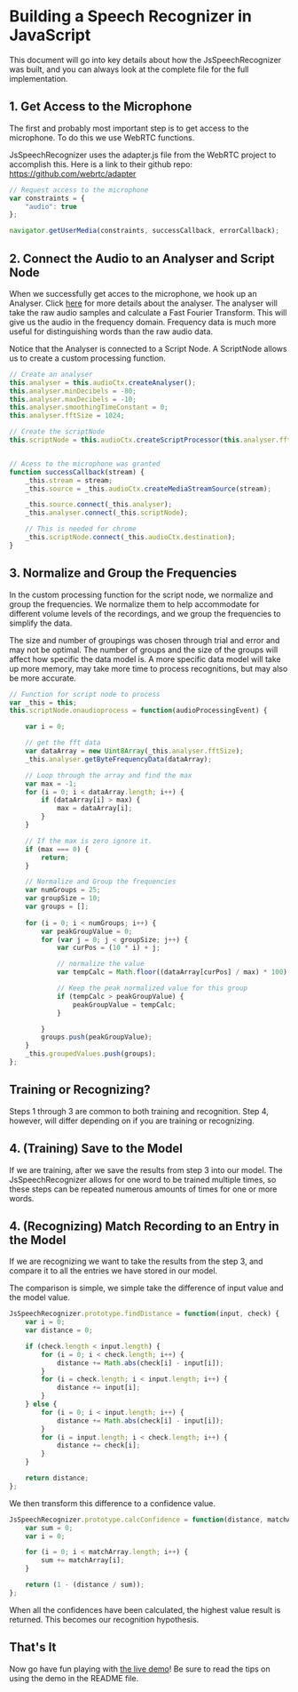 # Building a Speech Recognizer in JavaScript

This document will go into key details about how the JsSpeechRecognizer was built, and you can always look at the complete file for the full implementation.

## 1. Get Access to the Microphone

The first and probably most important step is to get access to the microphone. To do this we use WebRTC functions.

JsSpeechRecognizer uses the adapter.js file from the WebRTC project to accomplish this. Here is a link to their github repo: https://github.com/webrtc/adapter

````javascript
// Request access to the microphone
var constraints = {
    "audio": true
};

navigator.getUserMedia(constraints, successCallback, errorCallback);
````

## 2. Connect the Audio to an Analyser and Script Node

When we successfully get acces to the microphone, we hook up an Analyser. Click [here](https://developer.mozilla.org/en-US/docs/Web/API/AudioContext/createAnalyser) for more details about the analyser. The analyser will take the raw audio samples and calculate a Fast Fourier Transform. This will give us the audio in the frequency domain. Frequency data is much more useful for distinguishing words than the raw audio data.

Notice that the Analyser is connected to a Script Node. A ScriptNode allows us to create a custom processing function.

````javascript
// Create an analyser
this.analyser = this.audioCtx.createAnalyser();
this.analyser.minDecibels = -80;
this.analyser.maxDecibels = -10;
this.analyser.smoothingTimeConstant = 0;
this.analyser.fftSize = 1024;

// Create the scriptNode
this.scriptNode = this.audioCtx.createScriptProcessor(this.analyser.fftSize, 1, 1);


// Acess to the microphone was granted
function successCallback(stream) {
    _this.stream = stream;
    _this.source = _this.audioCtx.createMediaStreamSource(stream);

    _this.source.connect(_this.analyser);
    _this.analyser.connect(_this.scriptNode);

    // This is needed for chrome
    _this.scriptNode.connect(_this.audioCtx.destination);
}
````

## 3. Normalize and Group the Frequencies

In the custom processing function for the script node, we normalize and group the frequencies. We normalize them to help accommodate for different volume levels of the recordings, and we group the frequencies to simplify the data.

The size and number of groupings was chosen through trial and error and may not be optimal. The number of groups and the size of the groups will affect how specific the data model is. A more specific data model will take up more memory, may take more time to process recognitions, but may also be more accurate.

````javascript
// Function for script node to process
var _this = this;
this.scriptNode.onaudioprocess = function(audioProcessingEvent) {

    var i = 0;

    // get the fft data
    var dataArray = new Uint8Array(_this.analyser.fftSize);
    _this.analyser.getByteFrequencyData(dataArray);

    // Loop through the array and find the max
    var max = -1;
    for (i = 0; i < dataArray.length; i++) {
        if (dataArray[i] > max) {
            max = dataArray[i];
        }
    }

    // If the max is zero ignore it.
    if (max === 0) {
        return;
    }

    // Normalize and Group the frequencies
    var numGroups = 25;
    var groupSize = 10;
    var groups = [];
    
    for (i = 0; i < numGroups; i++) {
        var peakGroupValue = 0;
        for (var j = 0; j < groupSize; j++) {
            var curPos = (10 * i) + j;

            // normalize the value
            var tempCalc = Math.floor((dataArray[curPos] / max) * 100);

            // Keep the peak normalized value for this group
            if (tempCalc > peakGroupValue) {
                peakGroupValue = tempCalc;
            }

        }
        groups.push(peakGroupValue);
    }
    _this.groupedValues.push(groups);
};
````

## Training or Recognizing?

Steps 1 through 3 are common to both training and recognition. Step 4, however, will differ depending on if you are training or recognizing.

## 4. (Training) Save to the Model

If we are training, after we save the results from step 3 into our model. The JsSpeechRecognizer allows for one word to be trained multiple times, so these steps can be repeated numerous amounts of times for one or more words.

## 4. (Recognizing) Match Recording to an Entry in the Model

If we are recognizing we want to take the results from the step 3, and compare it to all the entries we have stored in our model.

The comparison is simple, we simple take the difference of input value and the model value.

````javascript
JsSpeechRecognizer.prototype.findDistance = function(input, check) {
    var i = 0;
    var distance = 0;

    if (check.length < input.length) {
        for (i = 0; i < check.length; i++) {
            distance += Math.abs(check[i] - input[i]);
        }
        for (i = check.length; i < input.length; i++) {
            distance += input[i];
        }
    } else {
        for (i = 0; i < input.length; i++) {
            distance += Math.abs(check[i] - input[i]);
        }
        for (i = input.length; i < check.length; i++) {
            distance += check[i];
        }
    }

    return distance;
};
````

We then transform this difference to a confidence value.

````javascript
JsSpeechRecognizer.prototype.calcConfidence = function(distance, matchArray) {
    var sum = 0;
    var i = 0;

    for (i = 0; i < matchArray.length; i++) {
        sum += matchArray[i];
    }

    return (1 - (distance / sum));
};
````

When all the confidences have been calculated, the highest value result is returned. This becomes our recognition hypothesis.

## That's It
Now go have fun playing with [the live demo](http://dreamdom.github.io/speechrec.html)! Be sure to read the tips on using the demo in the README file.
